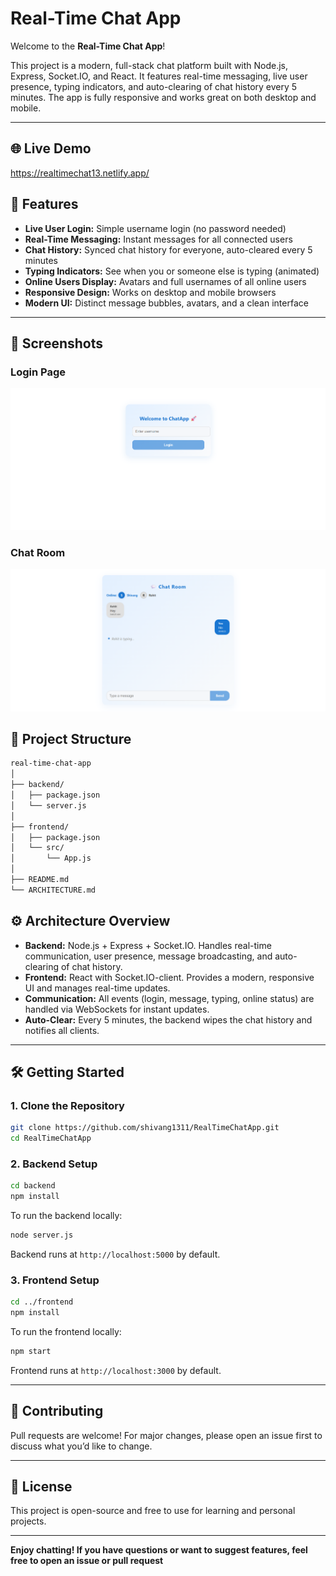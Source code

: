 # Real-Time Chat App

Welcome to the **Real-Time Chat App**!

This project is a modern, full-stack chat platform built with Node.js, Express, Socket.IO, and React. It features real-time messaging, live user presence, typing indicators, and auto-clearing of chat history every 5 minutes. The app is fully responsive and works great on both desktop and mobile.

---
## 🌐 Live Demo

https://realtimechat13.netlify.app/

## 🚀 Features

- **Live User Login:** Simple username login (no password needed)
- **Real-Time Messaging:** Instant messages for all connected users
- **Chat History:** Synced chat history for everyone, auto-cleared every 5 minutes
- **Typing Indicators:** See when you or someone else is typing (animated)
- **Online Users Display:** Avatars and full usernames of all online users
- **Responsive Design:** Works on desktop and mobile browsers
- **Modern UI:** Distinct message bubbles, avatars, and a clean interface

---
## 📸 Screenshots
### Login Page
![Login Page](https://github.com/shivang1311/RealTimeChatApp/blob/6755ba6b2b9210859b457de549d32270461b6df9/Screenshot%202025-06-25%20093857.png)
### Chat Room
![Chat Room](https://github.com/shivang1311/RealTimeChatApp/blob/9303da38c0c1de7cc6b05ca91c4876fe9f639fab/Screenshot%202025-06-25%20094043.png)

## 📁 Project Structure
```bash
real-time-chat-app
│
├── backend/
│   ├── package.json
│   └── server.js
│
├── frontend/
│   ├── package.json
│   └── src/
│       └── App.js
│
├── README.md
└── ARCHITECTURE.md
```
## ⚙️ Architecture Overview

- **Backend:** Node.js + Express + Socket.IO. Handles real-time communication, user presence, message broadcasting, and auto-clearing of chat history.
- **Frontend:** React with Socket.IO-client. Provides a modern, responsive UI and manages real-time updates.
- **Communication:** All events (login, message, typing, online status) are handled via WebSockets for instant updates.
- **Auto-Clear:** Every 5 minutes, the backend wipes the chat history and notifies all clients.
---

## 🛠️ Getting Started

### 1. Clone the Repository
```bash
git clone https://github.com/shivang1311/RealTimeChatApp.git
cd RealTimeChatApp
```
### 2. Backend Setup
```bash
cd backend
npm install
```
To run the backend locally:
```bash
node server.js
```
Backend runs at `http://localhost:5000` by default.

### 3. Frontend Setup
```bash
cd ../frontend
npm install
```
To run the frontend locally:
```bash
npm start
```
Frontend runs at `http://localhost:3000` by default.

---


## 🤝 Contributing

Pull requests are welcome! For major changes, please open an issue first to discuss what you’d like to change.

---

## 📄 License

This project is open-source and free to use for learning and personal projects.

---

**Enjoy chatting! If you have questions or want to suggest features, feel free to open an issue or pull request**
